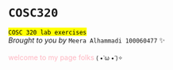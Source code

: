 # `COSC320`
<mark>`COSC 320 lab exercises`</mark> <br>
*Brought to you by* `Meera Alhammadi 100060477` :sparkles:
<br> <br>
<span style="color: lightpink;">welcome to my page folks</span>
<small> ( •̀ ω •́ )✧</small>
